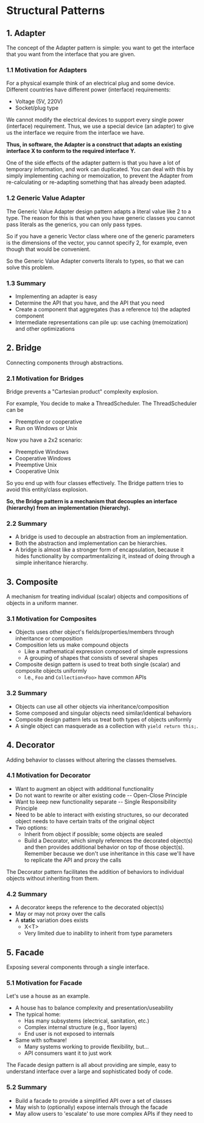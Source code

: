 # Structural Patterns

## 1. Adapter

The concept of the Adapter pattern is simple:
you want to get the interface that you want from the interface that you are given.

### 1.1 Motivation for Adapters

For a physical example think of an electrical plug and some device.
Different countries have different power (interface) requirements:

- Voltage (5V, 220V)
- Socket/plug type

We cannot modify the electrical devices to support every single
power (interface) requirement.
Thus, we use a special device (an adapter) to give us the interface
we require from the interface we have.

**Thus, in software, the Adapter is a construct that adapts an existing
interface X to conform to the required interface Y.**

One of the side effects of the adapter pattern is that you have a lot
of temporary information, and work can duplicated.
You can deal with this by simply implementing caching or memoization,
to prevent the Adapter from re-calculating or re-adapting something
that has already been adapted.

### 1.2 Generic Value Adapter

The Generic Value Adapter design pattern adapts a literal value
like 2 to a type. The reason for this is that when you have
generic classes you cannot pass literals as the generics,
you can only pass types.

So if you have a generic Vector class where one of the generic
parameters is the dimensions of the vector, you cannot specify
2, for example, even though that would be convenient.

So the Generic Value Adapter converts literals to types, so that
we can solve this problem.

### 1.3 Summary

- Implementing an adapter is easy
- Determine the API that you have, and the API that you need
- Create a component that aggregates (has a reference to) the adapted component
- Intermediate representations can pile up: use caching (memoization) and other optimizations

## 2. Bridge

Connecting components through abstractions.

### 2.1 Motivation for Bridges

Bridge prevents a "Cartesian product" complexity explosion.

For example, You decide to make a ThreadScheduler. The ThreadScheduler can be

- Preemptive or cooperative
- Run on Windows or Unix

Now you have a 2x2 scenario:

- Preemptive Windows
- Cooperative Windows
- Preemptive Unix
- Cooperative Unix

So you end up with four classes effectively.
The Bridge pattern tries to avoid this entity/class explosion.

**So, the Bridge pattern is a mechanism that decouples an interface (hierarchy)
from an implementation (hierarchy).**

### 2.2 Summary

- A bridge is used to decouple an abstraction from an implementation.
- Both the abstraction and implementation can be hierarchies.
- A bridge is almost like a stronger form of encapsulation,
because it hides functionality by compartmentalizing it,
instead of doing through a simple inheritance hierarchy.

## 3. Composite

A mechanism for treating individual (scalar) objects
and compositions of objects in a uniform manner.

### 3.1 Motivation for Composites

- Objects uses other object's fields/properties/members through inheritance or composition
- Composition lets us make compound objects
  - Like a mathematical expression composed of simple expressions
  - A grouping of shapes that consists of several shapes
- Composite design pattern is used to treat both single (scalar)
and composite objects uniformly
    - I.e., `Foo` and `Collection<Foo>` have common APIs
    
### 3.2 Summary

- Objects can use all other objects via inheritance/composition
- Some composed and singular objects need similar/identical behaviors
- Composite design pattern lets us treat both types of objects uniformly
- A single object can masquerade as a collection with `yield return this;`.

## 4. Decorator

Adding behavior to classes without altering the classes themselves.

### 4.1 Motivation for Decorator

- Want to augment an object with additional functionality
- Do not want to rewrite or alter existing code -- Open-Close Principle
- Want to keep new functionality separate -- Single Responsibility Principle
- Need to be able to interact with existing structures, so our decorated object
needs to have certain traits of the original object
- Two options:
  - Inherit from object if possible; some objects are sealed
  - Build a Decorator, which simply references the decorated object(s)
  and then provides additional behavior on top of those object(s).
  Remember because we don't use inheritance in this case we'll have
  to replicate the API and proxy the calls
  
The Decorator pattern facilitates the addition of behaviors to
individual objects without inheriting from them.
    
### 4.2 Summary

- A decorator keeps the reference to the decorated object(s)
- May or may not proxy over the calls
- A **static** variation does exists
    - X<T<Foo>>
    - Very limited due to inability to inherit from type parameters

## 5. Facade

Exposing several components through a single interface.

### 5.1 Motivation for Facade

Let's use a house as an example.

- A house has to balance complexity and presentation/useability
- The typical home:
    - Has many subsystems (electrical, sanitation, etc.)
    - Complex internal structure (e.g., floor layers)
    - End user is not exposed to internals
- Same with software!
    - Many systems working to provide flexibility, but...
    - API consumers want it to just work

The Facade design pattern is all about providing are simple,
easy to understand interface over a large and sophisticated
body of code.
    
### 5.2 Summary

- Build a facade to provide a simplified API over a set
of classes
- May wish to (optionally) expose internals through the facade
- May allow users to 'escalate' to use more complex APIs
if they need to
